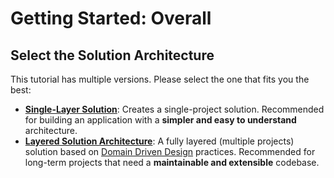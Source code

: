 # Getting Started: Overall

## Select the Solution Architecture

This tutorial has multiple versions. Please select the one that fits you the best:

* **[Single-Layer Solution](Getting-Started-Single-Layered.md)**: Creates a single-project solution. Recommended for building an application with a **simpler and easy to understand** architecture.
* **[Layered Solution Architecture](Getting-Started.md)**: A fully layered (multiple projects) solution based on [Domain Driven Design](Domain-Driven-Design.md) practices. Recommended for long-term projects that need a **maintainable and extensible** codebase.
